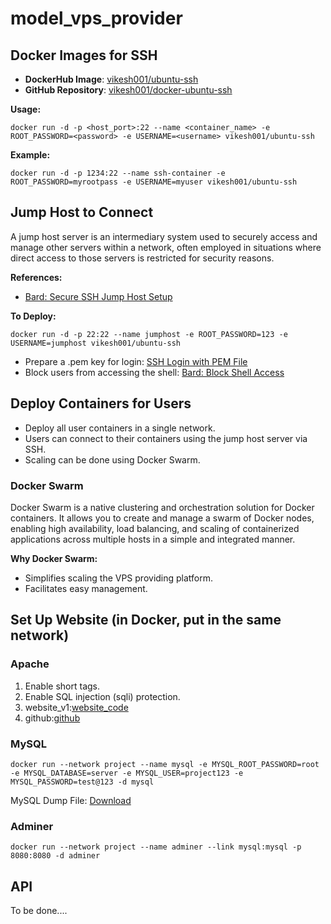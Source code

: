 # model_vps_provider
## Docker Images for SSH

- **DockerHub Image**: [vikesh001/ubuntu-ssh](https://hub.docker.com/r/vikesh001/ubuntu-ssh)
- **GitHub Repository**: [vikesh001/docker-ubuntu-ssh](https://github.com/vikesh001/docker-ubuntu-ssh)

**Usage:**

```shell
docker run -d -p <host_port>:22 --name <container_name> -e ROOT_PASSWORD=<password> -e USERNAME=<username> vikesh001/ubuntu-ssh
```

**Example:**

```shell
docker run -d -p 1234:22 --name ssh-container -e ROOT_PASSWORD=myrootpass -e USERNAME=myuser vikesh001/ubuntu-ssh
```

## Jump Host to Connect

A jump host server is an intermediary system used to securely access and manage other servers within a network, often employed in situations where direct access to those servers is restricted for security reasons.

**References:**
- [Bard: Secure SSH Jump Host Setup](https://g.co/bard/share/37e03e2df130)

**To Deploy:**

```shell
docker run -d -p 22:22 --name jumphost -e ROOT_PASSWORD=123 -e USERNAME=jumphost vikesh001/ubuntu-ssh
```

- Prepare a .pem key for login: [SSH Login with PEM File](https://nhancv.medium.com/tech-setup-ssh-login-with-pem-file-without-password-on-ubuntu-linux-server-b97dda5a8b8c)
- Block users from accessing the shell: [Bard: Block Shell Access](https://g.co/bard/share/683e2c64132d)

## Deploy Containers for Users

  - Deploy all user containers in a single network.
  - Users can connect to their containers using the jump host server via SSH.
  - Scaling can be done using Docker Swarm.

### Docker Swarm

Docker Swarm is a native clustering and orchestration solution for Docker containers. It allows you to create and manage a swarm of Docker nodes, enabling high availability, load balancing, and scaling of containerized applications across multiple hosts in a simple and integrated manner.

**Why Docker Swarm:**
- Simplifies scaling the VPS providing platform.
- Facilitates easy management.

## Set Up Website (in Docker, put in the same network)

### Apache
1. Enable short tags.
2. Enable SQL injection (sqli) protection.
3. website_v1:[website_code](https://drive.google.com/file/d/1e5caopGOXyu-XkT0WPZzeV2Yf8MqqzjK/view?usp=sharing)
4. github:[github](https://github.com/vikesh001/model_vps_provider)

### MySQL

```shell
docker run --network project --name mysql -e MYSQL_ROOT_PASSWORD=root -e MYSQL_DATABASE=server -e MYSQL_USER=project123 -e MYSQL_PASSWORD=test@123 -d mysql
```

MySQL Dump File: [Download](https://drive.google.com/file/d/1_RjffVmQb45xG5xNf7etTRGNuGeMEDy4/view?usp=sharing)

### Adminer

```shell
docker run --network project --name adminer --link mysql:mysql -p 8080:8080 -d adminer
```

## API

To be done....
